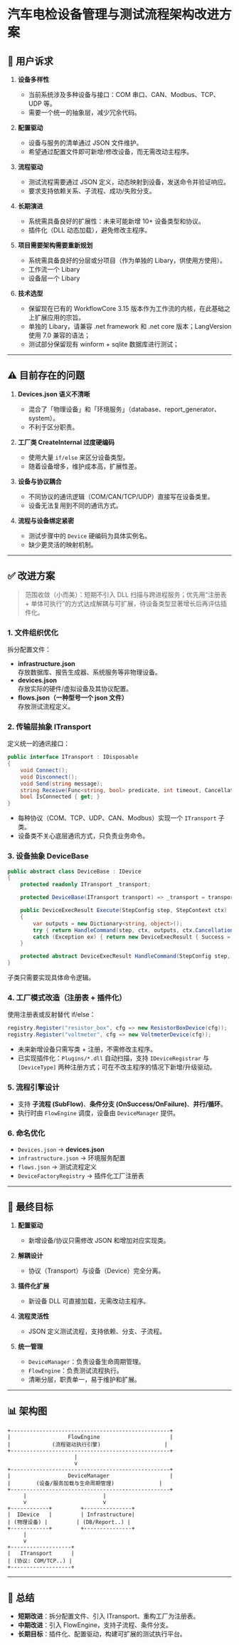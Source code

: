 # 汽车电检设备管理与测试流程架构改进方案

## 📌 用户诉求

1. **设备多样性**

   - 当前系统涉及多种设备与接口：COM 串口、CAN、Modbus、TCP、UDP 等。
   - 需要一个统一的抽象层，减少冗余代码。

2. **配置驱动**

   - 设备与服务的清单通过 JSON 文件维护。
   - 希望通过配置文件即可新增/修改设备，而无需改动主程序。

3. **流程驱动**

   - 测试流程需要通过 JSON 定义，动态映射到设备，发送命令并验证响应。
   - 要求支持依赖关系、子流程、成功/失败分支。

4. **长期演进**

   - 系统需具备良好的扩展性：未来可能新增 10+ 设备类型和协议。
   - 插件化（DLL 动态加载），避免修改主程序。

5. **项目需要架构需要重新规划**

   - 系统需具备良好的分层或分项目（作为单独的 Libary，供使用方使用）。
   - 工作流一个 Libary
   - 设备层一个 Libary

6. **技术选型**
   - 保留现在已有的 WorkflowCore 3.15 版本作为工作流的内核，在此基础之上扩展应用的宗旨。
   - 单独的 Libary，请兼容 .net framework 和 .net core 版本；LangVersion 使用 7.0 兼容的语法；
   - 测试部分保留现有 winform + sqlite 数据库进行测试；

---

## ⚠️ 目前存在的问题

1. **Devices.json 语义不清晰**

   - 混合了「物理设备」和「环境服务」（database、report_generator、system）。
   - 不利于区分职责。

2. **工厂类 CreateInternal 过度硬编码**

   - 使用大量 `if/else` 来区分设备类型。
   - 随着设备增多，维护成本高，扩展性差。

3. **设备与协议耦合**

   - 不同协议的通讯逻辑（COM/CAN/TCP/UDP）直接写在设备类里。
   - 设备无法复用到不同的通讯方式。

4. **流程与设备绑定紧密**
   - 测试步骤中的 `Device` 硬编码为具体实例名。
   - 缺少更灵活的映射机制。

---

## ✅ 改进方案

> 范围收敛（小而美）：短期不引入 DLL 扫描与跨进程服务；优先用“注册表 + 单体可执行”的方式达成解耦与可扩展，待设备类型显著增长后再评估插件化。

### 1. 文件组织优化

拆分配置文件：

- **infrastructure.json**  
  存放数据库、报告生成器、系统服务等非物理设备。
- **devices.json**  
  存放实际的硬件/虚拟设备及其协议配置。
- **flows.json（一种型号一个 json 文件）**  
  存放测试流程定义。

### 2. 传输层抽象 ITransport

定义统一的通讯接口：

```csharp
public interface ITransport : IDisposable
{
    void Connect();
    void Disconnect();
    void Send(string message);
    string Receive(Func<string, bool> predicate, int timeout, CancellationToken token);
    bool IsConnected { get; }
}
```

- 每种协议（COM、TCP、UDP、CAN、Modbus）实现一个 `ITransport` 子类。
- 设备类不关心底层通讯方式，只负责业务命令。

### 3. 设备抽象 DeviceBase

```csharp
public abstract class DeviceBase : IDevice
{
    protected readonly ITransport _transport;

    protected DeviceBase(ITransport transport) => _transport = transport;

    public DeviceExecResult Execute(StepConfig step, StepContext ctx)
    {
        var outputs = new Dictionary<string, object>();
        try { return HandleCommand(step, ctx, outputs, ctx.Cancellation); }
        catch (Exception ex) { return new DeviceExecResult { Success = false, Message = ex.Message, Outputs = outputs }; }
    }

    protected abstract DeviceExecResult HandleCommand(StepConfig step, StepContext ctx, Dictionary<string, object> outputs, CancellationToken token);
}
```

子类只需要实现具体命令逻辑。

### 4. 工厂模式改造（注册表 + 插件化）

使用注册表或反射替代 if/else：

```csharp
registry.Register("resistor_box", cfg => new ResistorBoxDevice(cfg));
registry.Register("voltmeter", cfg => new VoltmeterDevice(cfg));
```

- 未来新增设备只需写类 + 注册，不需修改主程序。
- 已实现插件化：`Plugins/*.dll` 自动扫描，支持 `IDeviceRegistrar` 与 `[DeviceType]` 两种注册方式；可在不改主程序的情况下新增/升级驱动。

### 5. 流程引擎设计

- 支持 **子流程 (SubFlow)**、**条件分支 (OnSuccess/OnFailure)**、**并行/循环**。
- 执行时由 `FlowEngine` 调度，设备由 `DeviceManager` 提供。

### 6. 命名优化

- `Devices.json` → **devices.json**
- `infrastructure.json` → 环境服务配置
- `flows.json` → 测试流程定义
- `DeviceFactoryRegistry` → 插件化工厂注册表

---

## 🎯 最终目标

1. **配置驱动**

   - 新增设备/协议只需修改 JSON 和增加对应实现类。

2. **解耦设计**

   - 协议（Transport）与设备（Device）完全分离。

3. **插件化扩展**

   - 新设备 DLL 可直接加载，无需改动主程序。

4. **流程灵活性**

   - JSON 定义测试流程，支持依赖、分支、子流程。

5. **统一管理**
   - `DeviceManager`：负责设备生命周期管理。
   - `FlowEngine`：负责测试流程执行。
   - 清晰分层，职责单一，易于维护和扩展。

---

## 📊 架构图

```
+--------------------------------------------------+
|                  FlowEngine                      |
|             (流程驱动执行引擎)                    |
+--------------------------------------------------+
                     |
                     v
+--------------------------------------------------+
|                  DeviceManager                   |
|        (设备/服务加载与生命周期管理)              |
+--------------------------------------------------+
     |                        |
     v                        v
+------------+         +---------------+
|  IDevice   |         | Infrastructure|
| (物理设备) |         | (DB/Report..) |
+------------+         +---------------+
     |
     v
+-------------------+
|   ITransport      |
| (协议: COM/TCP..) |
+-------------------+
```

---

## 🚀 总结

- **短期改进**：拆分配置文件、引入 ITransport、重构工厂为注册表。
- **中期改进**：引入 FlowEngine，支持子流程、条件分支。
- **长期目标**：插件化、配置驱动，构建可扩展的测试执行平台。

